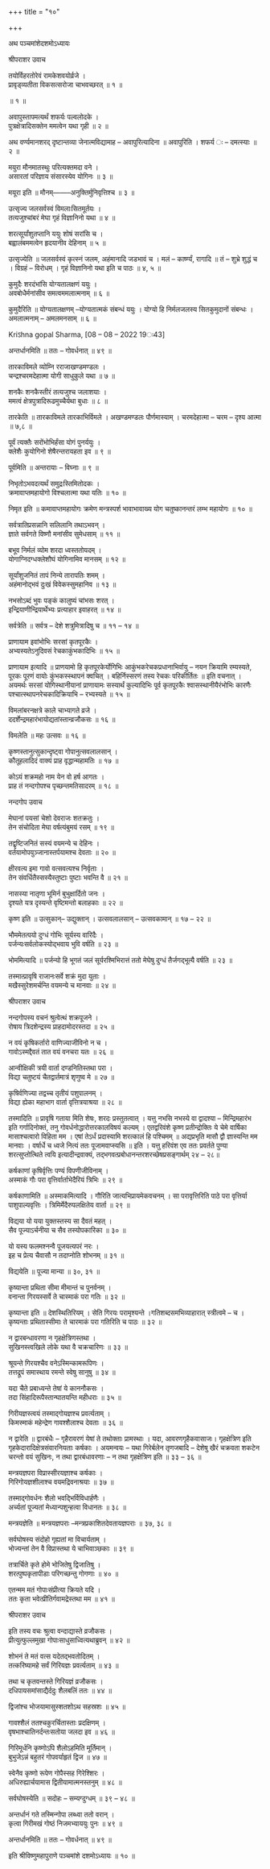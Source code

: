 +++
title = "१०"

+++

अथ पञ्चमांशेदशमोऽध्यायः

श्रीपराशर उवाच

तयोर्विहरतोरेवं रामकेशवयोर्व्रजे ।  
प्रावृड्व्यतीता विकसत्सरोजा चाभवच्छरत् ॥ १ ॥

॥ १ ॥

अवापुस्तापमत्यर्थं शफर्यः पल्वलोदके ।  
पुत्रक्षेत्रादिसक्तेन ममत्वेन यथा गृही ॥ २ ॥

अथ वर्ण्यमानशरद् दृष्टान्तव्या जेनात्मविद्यामाह – अवापुरित्यादिना ॥ अवापुरिति । शफर्य ः – दमत्स्याः ॥ २ ॥

मयुरा मौनमातस्थुः परित्यक्तमदा वने ।  
असारतां परिज्ञाय संसारस्येव योगिनः ॥ ३ ॥

मयूरा इति ॥ मौनम्——–अनुक्तिर्मुनिवृत्तिश्च ॥ ३ ॥

उत्सृज्य जलसर्वस्वं विमलाःसितमूर्तयः ।  
तत्यजुश्चांबरं मेघा गृहं विज्ञानिनो यथा ॥ ४ ॥

शरत्सूर्यांशुतप्तानि ययुः शोषं सरांसि च ।  
बह्वालंबममत्वेन हृदयानीव देहिनाम् ॥ ५ ॥

उत्सृज्येति ॥ जलसर्वस्वं कृत्स्नं जलम, अहंमानादि जडभावं च । मलं – कार्ष्ण्यं, रागादि ॥ तं – शुभ्रे शुद्धं च । विग्रहं – विरोधम् । गृहं विज्ञानिनो यथा इति च पाठः ॥ ४, ५ ॥

कुमुदैः शरदंभांसि योग्यतालक्षणं ययुः ।  
अवबोधैर्मनांसीव समत्वममलात्मनाम् ॥ ६ ॥

कुमुदैरिति ॥ योग्यतालक्षणम् –योग्यतात्मकं संबन्धं ययुः । योग्यो हि निर्मलजलस्य सितकुमुदानों संबन्धः । अमलात्मनाम् – अमलमनसाम् ॥ ६ ॥

Kriऽhna gopal Sharma, \[08 – 08 – 2022 19ः43\]

अन्तर्धानमिति ॥ ततः – गोवर्धनात् ॥ ४९ ॥

तारकाविमले व्योम्नि रराजाखण्डमण्डलः ।  
चन्द्रश्चरमदेहात्मा योगी साधुकुले यथा ॥ ७ ॥

शनकैः शनकैस्तीरं तत्यजुश्च जलाशयाः ।  
ममत्वं क्षेत्रपुत्रादिरूढमुच्चैर्यथा बुधाः ॥ ८ ॥

तारकेति ॥ तारकाविमले तारकाभिर्विमले । अखण्डमण्डलः पौर्णमास्याम् । चरमदेहात्मा – चरम – दृश्य आत्मा ॥ ७,८ ॥

पूर्वं त्यक्तैः सरोंभोभिर्हंसा योगं पुनर्ययुः ।  
क्लेशैः कुयोगिनो शेषैरन्तरायहता इव ॥ ९ ॥

पूर्वमिति ॥ अन्तरायाः – विघ्नाः ॥ ९ ॥

निभृतोऽभवदत्यर्थं समुद्रःस्तिमितोदकः ।  
क्रमावाप्तमहायोगो विश्चलात्मा यथा यतिः ॥ १० ॥

निमृत इति ॥ कमावाप्तमहायोगः क्रमेण मन्त्रस्पर्श भावाभावाख्य योग चतुष्कानन्तरं लम्भ महायोगः ॥ १० ॥

सर्वत्रातिप्रसन्नानि सलिलानि तथाऽभवन् ।  
ज्ञाते सर्वगते विष्णौ मनांसीव सुमेधसाम् ॥ ११ ॥

बभूव निर्मलं व्योम शरदा ध्वस्ततोयदम् ।  
योगाग्निदग्धक्लेशौघं योगिनामिव मानसम् ॥ १२ ॥

सूर्यांशुजनितं तापं निन्ये तारापतिः शमम् ।  
अहंमानोद्भवं दुःखं विवेकस्सुमहानिव ॥ १३ ॥

नभसोऽब्दं भुवः पङ्कं कालुष्यं चांभसः शरत् ।  
इन्द्रियाणीन्द्रियार्थेभ्यः प्रत्याहार इवाहरत् ॥ १४ ॥

सर्वत्रेति ॥ सर्वत्र – देशे शत्रुमित्रादिषु च ॥ ११ – १४ ॥

प्राणायाम इवांभोभिः सरसां कृतपूरकैः ।  
अभ्यस्यतेऽनुदिवसं रेचकाकुंभकादिभिः ॥ १५ ॥

प्राणायाम इत्यादि ॥ प्राणयामो हि कृतपूरकेर्योगिभिः आकुंभकरेचकप्रधानाभिर्वायु – नयन क्रियामि रम्यस्यते, पूरकः पूरणं वायोः कुंभकस्स्थापनं क्वचित् । बहिर्निस्सरणं तस्य रेचकः परिकीर्तितः ॥ इति वचनात् । अयमर्थः सरसां योगिस्थानीयानां प्राणायामः सस्यार्थं कुल्यादिभिः पूर्व कृतपूरकैः श्वासस्थानीयैरंभोभिः कारणैः पश्चात्स्थापनरेचकादिक्रियाभि – रभ्यस्यते ॥ १५ ॥

विमलांबरनक्षत्रे काले चाभ्यागते व्रजे ।  
ददर्शेन्द्रमहारंभायोद्यतांस्तान्व्रजौकसः ॥ १६ ॥

विमलेति ॥ महः उत्सवः ॥ १६ ॥

कृष्णस्तानुत्सुकान्दृष्ट्वा गोपानुत्सवलालसान् ।  
कौतूहलादिदं वाक्यं प्राह वृद्धान्महामतिः ॥ १७ ॥

कोऽयं शक्रमहो नाम येन वो हर्ष आगतः ।  
प्राह तं नन्दगोपश्च पृच्छन्तमतिसादरम् ॥ १८ ॥

नन्दगोप उवाच

मेघानां पयसां चेशो देवराजः शतक्रतुः ।  
तेन संचोदिता मेघा वर्षत्यंबुमयं रसम् ॥ १९ ॥

तद्वृष्टिजनितं सस्यं वयमन्ये च देहिनः ।  
वर्तयामोपयुञ्जानास्तर्पयामश्च देवताः ॥ २० ॥

क्षीरवत्य इमा गावो वत्सवत्यश्च निर्वृताः ।  
तेन संवर्धितैस्सस्यैस्तुष्टाः पुष्टाः भवन्ति वै ॥ २१ ॥

नासस्या नातृणा भूमिर्न बुभुक्षार्दितो जनः ।  
दृश्यते यत्र दृस्यन्ते वृष्टिमन्तो बलाहकाः ॥ २२ ॥

कृष्ण इति ॥ उत्सुकान्– उद्युक्तान् । उत्सवलालसान् – उत्सवकामान् ॥ १७ – २२ ॥

भौममेतत्पयो दुग्धं गोभिः सूर्यस्य वारिदैः ।  
पर्जन्यःसर्वलोकस्योद्भवाय भुवि वर्षति ॥ २३ ॥

भोममित्यादि ॥ पर्जन्यो हि भूगतं जलं सूर्यरश्मिभिरात्तं ततो मेघेषु दुग्धं तैर्जगद्भूत्यै वर्षति ॥ २३ ॥

तस्मात्प्रावृषि राजानःसर्वे शक्रं मुदा युताः ।  
मखैस्सुरेशमर्चन्ति वयमन्ये च मानवाः ॥ २४ ॥

श्रीपराशर उवाच

नन्दगोपस्य वचनं श्रुत्वेत्थं शक्रपूजने ।  
रोषाय त्रिदशेन्द्रस्य प्राहदामोदरस्तदा ॥ २५ ॥

न वयं कृषिकर्तारो वाणिज्याजीविनो न च ।  
गावोऽस्मद्दैवतं तात वयं वनचरा यतः ॥ २६ ॥

आन्वीक्षिकी त्रयी वार्ता दण्डनितिस्तथा परा ।  
विद्या चतुष्टयं चैतद्वार्तमात्रं शृणुष्व मे ॥ २७ ॥

कृषिर्वणिज्या तद्वच्च तृतीयं पशुपालनम् ।  
विद्या ह्येका महाभाग वार्ता वृत्तित्रयाश्रया ॥ २८ ॥

तस्मादिति ॥ प्रावृषि गताया मिति शेषः, शरदः प्रस्तुतत्वात् । यत्तु नभसि नभस्ये वा द्वादश्या – मिन्द्रिमहारंभ इति गर्गादिनोक्तं, तनु गोवर्धनोद्धारोत्तरकालविषयं कल्यम् । एतद्वरिवंशे कृष्ण प्रतीन्द्रोक्तिः ये चेमे वार्षिका मासाश्चत्वारो विहिता मम । एषां तेऽर्धं प्रदास्यामि शरत्कालं हि पश्चिमम् ॥ अद्यप्रभृति मासौ द्वौ ज्ञास्यन्ति मम मानवाः । वर्षार्धे च ध्वजे नित्यं ततः पूजामवाप्स्यसि ॥ इति । यत्तु हरिवंश एव ततः प्रवर्तते पुण्या शरत्सुप्तोत्थिते त्वयि इत्यादीन्द्रवाक्यं, तद्भगवत्प्रबोधानन्तरशरच्छेषप्रसङ्गार्थम् २४ – २८॥

कर्षकाणां कृषिर्वृत्तिः पण्यं विपणीजीविनाम् ।  
अस्माकं गौः परा वृत्तिर्वार्ताभेदैरियं त्रिभिः ॥ २९ ॥

कर्षकाणामिति ॥ अस्माकमित्यादि । गौरिति जात्यभिप्रायमेकवचनम् । सा परावृत्तिरिति पाठे परा वृत्तिर्या पाशुपाल्यवृत्तिः । त्रिमिर्मेदैरुपलक्षितेय वार्ता ॥ २९ ॥

विद्यया यो यया युक्तस्तस्य सा दैवतं महत् ।  
सैव पूज्याऽर्चनीया च सैव तस्योपकारिका ॥ ३० ॥

यो यस्य फलमश्नन्वै पूजयत्यपरं नरः ।  
इह च प्रेत्य चैवासौ न तदाप्नोति शोभनम् ॥ ३१ ॥

विद्ययेति ॥ पूज्या मान्या ॥ ३०, ३१ ॥

कृष्यान्ता प्रथिता सीमा मीमान्तं च पुनर्वनम् ।  
वनान्ता गिरयस्सर्वे ते चास्माकं परा गतिः ॥ ३२ ॥

कृष्यान्ता इति ॥ देशस्थितिरियम् । सेति गिरयः परामृश्यन्ते ।गतिशब्दसमभिव्याहारात् स्त्रीत्वमे – च । कृष्यन्ताः प्रथितास्सीमाः ते चारमाकं परा गतिरिति च पाठः ॥ ३२ ॥

न द्वारबन्धावरणा न गृहक्षेत्रिणस्तथा ।  
सुखिनस्त्वखिले लोके यथा वै चक्रचारिणः ॥ ३३ ॥

श्रूयन्ते गिरयश्चैव वनेऽस्मिन्कामरूपिणः ।  
तत्तद्रूपं समास्थाय रमन्ते स्वेषु सानुषु ॥ ३४ ॥

यदा चैते प्रबाध्यन्ते तेषां ये काननौकसः ।  
तदा सिंहादिरूपैस्तान्घातयन्ति महीधराः ॥ ३५ ॥

गिरीयज्ञस्त्वयं तस्माद्गोयज्ञश्च प्रवर्त्यताम् ।  
किमस्माकं महेन्द्रेण गावश्शैलाश्च देवताः ॥ ३६ ॥

न द्वारेति ॥ द्वारबंधैः – गृहैरावरणं येषां ते तथोक्ताः प्रामस्थाः । यदा, आवरणगृहैकवासाजः। गृहक्षेत्रिण इति गृहकेदारादिक्षेत्रसंवारनियताः कर्षकाः । अयमन्वयः – यथा गिरेर्बलेन तृणजबादि – देशेषु खैरं चक्रवता शकटेन चरन्तो वयं सुखिनः, न तथा द्वारबंधावरणाः – न तथा गृहक्षेत्रिण इति ॥ ३३ – ३६ ॥

मन्त्रयज्ञपरा विप्रास्सीरयज्ञाश्च कर्षकाः ।  
गिरिगोयज्ञशीलाश्च वयमद्रिवनाश्रयाः ॥ ३७ ॥

तस्माद्गोवर्धनः शैलो भवद्भिर्विविधार्हणैः ।  
अर्च्यतां पूज्यतां मेध्यान्पशुन्हत्वा विधानतः ॥ ३८ ॥

मन्त्रयज्ञेति ॥ मन्त्रयज्ञपराः –मन्त्रप्रकाशितदेवतायज्ञपराः ॥ ३७, ३८ ॥

सर्वघोषस्य संदोहो गृह्यतां मा विचार्यताम् ।  
भोज्यन्तां तेन वै विप्रास्तथा ये चाभिवाञ्छकाः ॥ ३९ ॥

तत्रार्चिते कृते होमे भोजितेषु द्विजातिषु ।  
शरत्पुष्पकृतापीडाः परिगच्छन्तु गोगणाः ॥ ४० ॥

एतन्मम मतं गोपाःसंप्रीत्या क्रियते यदि ।  
ततः कृता भवेत्प्रीतिर्गवामद्रेस्तथा मम ॥ ४१ ॥

श्रीपराशर उवाच

इति तस्य वचः श्रुत्वा वन्दाद्यास्ते व्रजौकसः ।  
प्रीत्युत्फुल्लमुखा गोपाःसाधुसाध्वित्यथाब्रुवन् ॥ ४२ ॥

शोभनं ते मतं वत्स यदेतद्भवतोदितम् ।  
तत्करिष्यामहे सर्वं गिरियज्ञः प्रवर्त्यताम् ॥ ४३ ॥

तथा च कृतवन्तस्ते गिरियज्ञं व्रजौकसः ।  
दधिपायसमांसाद्यैर्ददुः शैलबलिं ततः ॥ ४४ ॥

द्विजांश्च भोजयामासुस्शतशोऽथ सहस्रशः ॥ ४५ ॥

गावश्शैलं ततश्चकुरर्चितास्ताः प्रदक्षिणम् ।  
वृषभाश्चातिनर्दन्तःसतोया जलदा इव ॥ ४६ ॥

गिरिमूर्धनि कृष्णोऽपि शैलोऽहमिति मूर्तिमान् ।  
बुभुजेऽन्नं बहुतरं गोपवर्याहृतं द्विज ॥ ४७ ॥

स्वेनैव कृष्णो रूपेण गोपैस्सह गिरेश्शिरः ।  
अधिरुह्यार्चयामास द्वितीयामात्मनस्तनुम् ॥ ४८ ॥

सर्वघोषस्येति ॥ सदोहः – सम्यग्दुग्धम् ॥ ३९ – ४८ ॥

अन्तर्धानं गते तस्मिन्गोपा लब्ध्वा ततो वरान् ।  
कृत्वा गिरीमखं गोष्ठं निजमभ्याययुः पुनः ॥ ४९ ॥

अन्तर्धानमिति ॥ ततः – गोवर्धनात् ॥ ४९ ॥

इति श्रीविष्णुमहापुराणे पञ्चमांशे दशमोऽध्यायः ॥ १० ॥